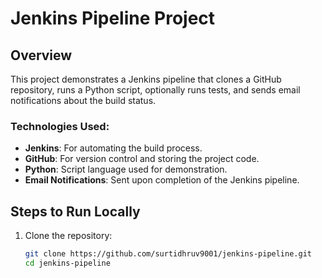 # Jenkins Pipeline Project

## Overview
This project demonstrates a Jenkins pipeline that clones a GitHub repository, runs a Python script, optionally runs tests, and sends email notifications about the build status.

### Technologies Used:
- **Jenkins**: For automating the build process.
- **GitHub**: For version control and storing the project code.
- **Python**: Script language used for demonstration.
- **Email Notifications**: Sent upon completion of the Jenkins pipeline.

## Steps to Run Locally

1. Clone the repository:
   ```bash
   git clone https://github.com/surtidhruv9001/jenkins-pipeline.git
   cd jenkins-pipeline
